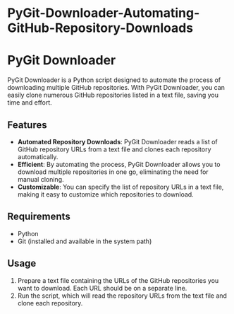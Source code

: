 # PyGit-Downloader-Automating-GitHub-Repository-Downloads
# PyGit Downloader

PyGit Downloader is a Python script designed to automate the process of downloading multiple GitHub repositories. With PyGit Downloader, you can easily clone numerous GitHub repositories listed in a text file, saving you time and effort.

## Features

- **Automated Repository Downloads**: PyGit Downloader reads a list of GitHub repository URLs from a text file and clones each repository automatically.
- **Efficient**: By automating the process, PyGit Downloader allows you to download multiple repositories in one go, eliminating the need for manual cloning.
- **Customizable**: You can specify the list of repository URLs in a text file, making it easy to customize which repositories to download.

## Requirements

- Python 
- Git (installed and available in the system path)

## Usage

1. Prepare a text file containing the URLs of the GitHub repositories you want to download. Each URL should be on a separate line.
2. Run the script, which will read the repository URLs from the text file and clone each repository.

